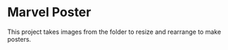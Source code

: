 # Marvel Poster

This project takes images from the folder to resize and rearrange to make posters. 